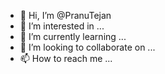 - 👋 Hi, I’m @PranuTejan
- 👀 I’m interested in ...
- 🌱 I’m currently learning ...
- 💞️ I’m looking to collaborate on ...
- 📫 How to reach me ...

<!---
PranuTejan/PranuTejan is a ✨ special ✨ repository because its `README.md` (this file) appears on your GitHub profile.
You can click the Preview link to take a look at your changes.
--->
